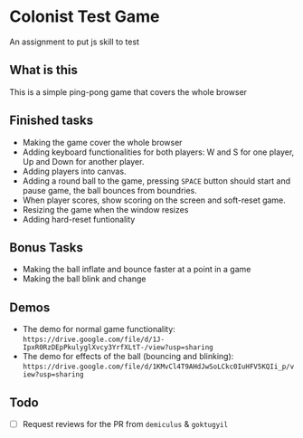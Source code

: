 # Colonist Test Game
An assignment to put js skill to test

## What is this
This is a simple ping-pong game that covers the whole browser 

## Finished tasks
- Making the game cover the whole browser
- Adding keyboard functionalities for both players: W and S for one player, Up and Down for another player.
- Adding players into canvas.
- Adding a round ball to the game, pressing ```SPACE``` button should start and pause game, the ball bounces from boundries.
- When player scores, show scoring on the screen and soft-reset game.
- Resizing the game when the window resizes
- Adding hard-reset funtionality

## Bonus Tasks
- Making the ball inflate and bounce faster at a point in a game
- Making the ball blink and change 

## Demos
- The demo for normal game functionality:
```https://drive.google.com/file/d/1J-IpxR0RzDEpPkulyglXvcy3YrfXLtT-/view?usp=sharing```
- The demo for effects of the ball (bouncing and blinking): 
```https://drive.google.com/file/d/1KMvCl4T9AHdJwSoLCkc0IuHFV5KQIi_p/view?usp=sharing```

## Todo
- [  ] Request reviews for the PR from `demiculus` & `goktugyil`